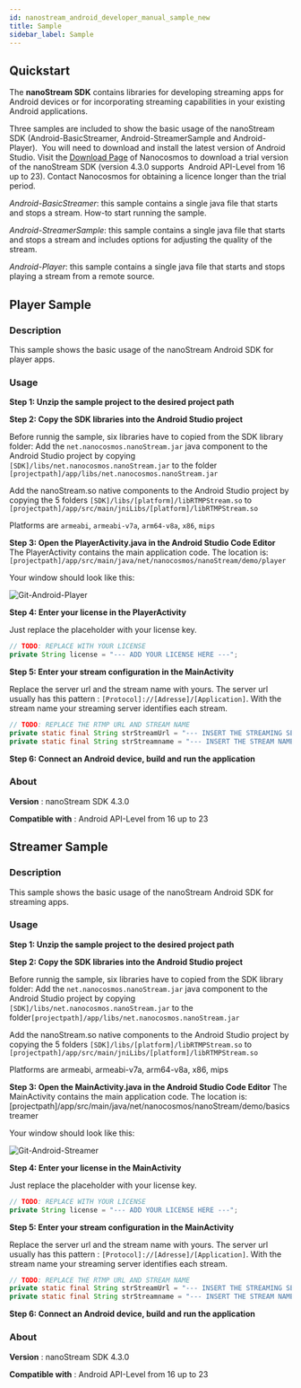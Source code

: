 ```yaml
---
id: nanostream_android_developer_manual_sample_new
title: Sample
sidebar_label: Sample
---
```


## Quickstart

The **nanoStream SDK** contains libraries for developing streaming apps for Android devices or for incorporating streaming capabilities in your existing Android applications.

Three samples are included to show the basic usage of the nanoStream SDK (Android-BasicStreamer, Android-StreamerSample and Android-Player).  You will need to download and install the latest version of Android Studio. Visit the [Download Page](http://www.nanocosmos.de/v4/order/demo.php) of Nanocosmos to download a trial version of the nanoStream SDK (version 4.3.0 supports  Android API-Level from 16 up to 23). Contact Nanocosmos for obtaining a licence longer than the trial period.



*Android-BasicStreamer*: this sample contains a single java file that starts and stops a stream. How-to start running the sample.

*Android-StreamerSample*: this sample contains a single java file that starts and stops a stream and includes options for adjusting the quality of the stream.

*Android-Player*: this sample contains a single java file that starts and stops playing a stream from a remote source.



## Player Sample

### Description

This sample shows the basic usage of the nanoStream Android SDK for player apps.

### Usage

**Step 1: Unzip the sample project to the desired project path**



**Step 2: Copy the SDK libraries into the Android Studio project**

Before runnig the sample, six libraries have to copied from the SDK library folder:
Add the ``net.nanocosmos.nanoStream.jar`` java component to the Android Studio project by copying ``[SDK]/libs/net.nanocosmos.nanoStream.jar`` to the folder `[projectpath]/app/libs/net.nanocosmos.nanoStream.jar`

Add the nanoStream.so native components to the Android Studio project by copying the 5 folders `[SDK]/libs/[platform]/libRTMPStream.so` to
`[projectpath]/app/src/main/jniLibs/[platform]/libRTMPStream.so`

Platforms are `armeabi`, `armeabi-v7a`, `arm64-v8a`, `x86`, `mips`



**Step 3: Open the PlayerActivity.java in the Android Studio Code Editor**
The PlayerActivity contains the main application code. The location is:
`[projectpath]/app/src/main/java/net/nanocosmos/nanoStream/demo/player`

Your window should look like this:

![Git-Android-Player](img/android_sample_player_studio.png)



**Step 4: Enter your license in the PlayerActivity**

Just replace the placeholder with your license key.
```java
// TODO: REPLACE WITH YOUR LICENSE
private String license = "--- ADD YOUR LICENSE HERE ---";
```



**Step 5: Enter your stream configuration in the MainActivity**

Replace the server url and the stream name with yours.
The server url usually has this pattern : `[Protocol]://[Adresse]/[Application]`.
With the stream name your streaming server identifies each stream.

```java
// TODO: REPLACE THE RTMP URL AND STREAM NAME
private static final String strStreamUrl = "--- INSERT THE STREAMING SERVER URL ---";
private static final String strStreamname = "--- INSERT THE STREAM NAME OR FILE NAME ---";
```



**Step 6: Connect an Android device, build and run the application**



### About

**Version** : nanoStream SDK 4.3.0

**Compatible with** : Android API-Level from 16 up to 23



## Streamer Sample

### Description

This sample shows the basic usage of the nanoStream Android SDK for streaming apps.

### Usage

**Step 1: Unzip the sample project to the desired project path**



**Step 2: Copy the SDK libraries into the Android Studio project**

Before runnig the sample, six libraries have to copied from the SDK library folder:
Add the ``net.nanocosmos.nanoStream.jar`` java component to the Android Studio project by copying ``[SDK]/libs/net.nanocosmos.nanoStream.jar`` to the folder``[projectpath]/app/libs/net.nanocosmos.nanoStream.jar``

Add the nanoStream.so native components to the Android Studio project by copying the 5 folders ``[SDK]/libs/[platform]/libRTMPStream.so`` to
``[projectpath]/app/src/main/jniLibs/[platform]/libRTMPStream.so``

Platforms are armeabi, armeabi-v7a, arm64-v8a, x86, mips



**Step 3: Open the MainActivity.java in the Android Studio Code Editor**
The MainActivity contains the main application code. The location is:
[projectpath]/app/src/main/java/net/nanocosmos/nanoStream/demo/basicstreamer

Your window should look like this:

![Git-Android-Streamer](img/android_sample_streamer_studio.png)



**Step 4: Enter your license in the MainActivity**

Just replace the placeholder with your license key.
```java
// TODO: REPLACE WITH YOUR LICENSE
private String license = "--- ADD YOUR LICENSE HERE ---";
```



**Step 5: Enter your stream configuration in the MainActivity**

Replace the server url and the stream name with yours.
The server url usually has this pattern : `[Protocol]://[Adresse]/[Application]`.
With the stream name your streaming server identifies each stream.
```java
// TODO: REPLACE THE RTMP URL AND STREAM NAME
private static final String strStreamUrl = "--- INSERT THE STREAMING SERVER URL ---";
private static final String strStreamname = "--- INSERT THE STREAM NAME OR FILE NAME ---";
```



**Step 6: Connect an Android device, build and run the application**



### About

**Version** : nanoStream SDK 4.3.0

**Compatible with** : Android API-Level from 16 up to 23